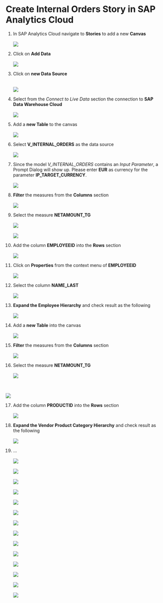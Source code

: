 # Create Internal Orders Story in SAP Analytics Cloud

1. In SAP Analytics Cloud navigate to **Stories** to add a new **Canvas**
  <br><br>![](../images/internal_orders_story_01.png)
2. Click on **Add Data**
  <br><br>![](../images/internal_orders_story_02.png)
3. Click on **new Data Source**  
  <br><br>![](../images/internal_orders_story_03.png)
4. Select from the _Connect to Live Data_ section the connection to **SAP Data Warehouse Cloud**
  <br><br>![](../images/internal_orders_story_04.png)

5. Add a **new Table** to the canvas
  <br><br>![](../images/internal_orders_story_05.png)
  
6. Select **V_INTERNAL_ORDERS** as the data source
  <br><br>![](../images/internal_orders_story_06.png)
  
7. Since the model _V_INTERNAL_ORDERS_ contains an _Input Parameter_, a Prompt Dialog will show up. Please enter **EUR** as currency for the parameter **IP_TARGET_CURRENCY**.
  <br><br>![](../images/internal_orders_story_07.png)

8. **Filter** the measures from the **Columns** section 
  <br><br>![](../images/internal_orders_story_08.png)

9. Select the measure **NETAMOUNT_TG** 
  <br><br>![](../images/internal_orders_story_09.png)
  <br><br>![](../images/internal_orders_story_09b.png)

10. Add the column **EMPLOYEEID** into the **Rows** section
  <br><br>![](../images/internal_orders_story_10.png)

11. Click on **Properties** from the context menu of **EMPLOYEEID**
  <br><br>![](../images/internal_orders_story_11.png)
  
12. Select the column **NAME_LAST**
  <br><br>![](../images/internal_orders_story_12.png)

13. **Expand the Employee Hierarchy** and check result as the following
  <br><br>![](../images/internal_orders_story_13.png)
  
14. Add a **new Table** into the canvas
  <br><br>![](../images/internal_orders_story_14.png)
  

15. **Filter** the measures from the **Columns** section 
  <br><br>![](../images/internal_orders_story_15.png)
  
16. Select the measure **NETAMOUNT_TG** 
  <br><br>![](../images/internal_orders_story_16.png)
  
  <br><br>![](../images/internal_orders_story_16b.png)

17. Add the column **PRODUCTID** into the **Rows** section
  <br><br>![](../images/internal_orders_story_17.png)

18. **Expand the Vendor Product Category Hierarchy** and check result as the following
  <br><br>![](../images/internal_orders_story_18.png)

19. ...
  <br><br>![](../images/internal_orders_story_19.png)
  <br><br>![](../images/internal_orders_story_20.png)
  <br><br>![](../images/internal_orders_story_21.png)
  <br><br>![](../images/internal_orders_story_22.png)
  <br><br>![](../images/internal_orders_story_23.png)
  <br><br>![](../images/internal_orders_story_24.png)
  <br><br>![](../images/internal_orders_story_25.png)
  <br><br>![](../images/internal_orders_story_26.png)
  <br><br>![](../images/internal_orders_story_27.png)
  <br><br>![](../images/internal_orders_story_28.png)
  <br><br>![](../images/internal_orders_story_29.png)
  <br><br>![](../images/internal_orders_story_30.png)
  <br><br>![](../images/internal_orders_story_31.png)
  <br><br>![](../images/internal_orders_story_32.png)
